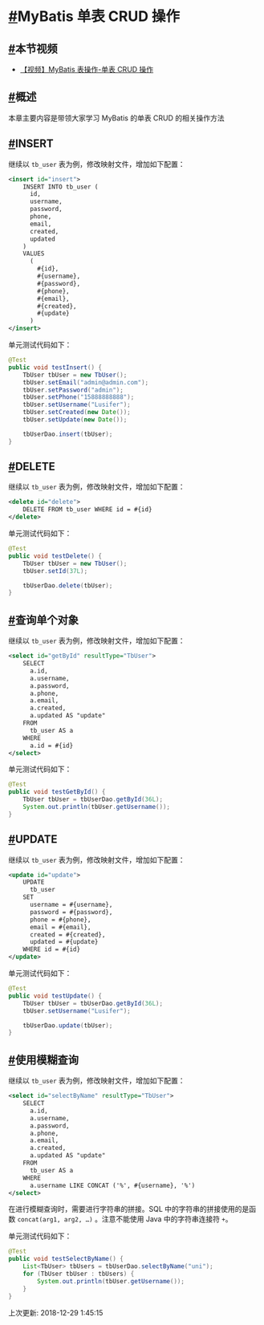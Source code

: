 # [#](https://funtl.com/zh/mybatis/MyBatis-单表-CRUD-操作.html#mybatis-单表-crud-操作)MyBatis 单表 CRUD 操作

## [#](https://funtl.com/zh/mybatis/MyBatis-单表-CRUD-操作.html#本节视频)本节视频

- [【视频】MyBatis 表操作-单表 CRUD 操作](https://www.bilibili.com/video/av24883965)

## [#](https://funtl.com/zh/mybatis/MyBatis-单表-CRUD-操作.html#概述)概述

本章主要内容是带领大家学习 MyBatis 的单表 CRUD 的相关操作方法

## [#](https://funtl.com/zh/mybatis/MyBatis-单表-CRUD-操作.html#insert)INSERT

继续以 `tb_user` 表为例，修改映射文件，增加如下配置：

```xml
<insert id="insert">
    INSERT INTO tb_user (
      id,
      username,
      password,
      phone,
      email,
      created,
      updated
    )
    VALUES
      (
        #{id},
        #{username},
        #{password},
        #{phone},
        #{email},
        #{created},
        #{update}
      )
</insert>
```

单元测试代码如下：

```java
@Test
public void testInsert() {
    TbUser tbUser = new TbUser();
    tbUser.setEmail("admin@admin.com");
    tbUser.setPassword("admin");
    tbUser.setPhone("15888888888");
    tbUser.setUsername("Lusifer");
    tbUser.setCreated(new Date());
    tbUser.setUpdate(new Date());

    tbUserDao.insert(tbUser);
}
```

## [#](https://funtl.com/zh/mybatis/MyBatis-单表-CRUD-操作.html#delete)DELETE

继续以 `tb_user` 表为例，修改映射文件，增加如下配置：

```xml
<delete id="delete">
    DELETE FROM tb_user WHERE id = #{id}
</delete>
```

单元测试代码如下：

```java
@Test
public void testDelete() {
    TbUser tbUser = new TbUser();
    tbUser.setId(37L);

    tbUserDao.delete(tbUser);
}
```

## [#](https://funtl.com/zh/mybatis/MyBatis-单表-CRUD-操作.html#查询单个对象)查询单个对象

继续以 `tb_user` 表为例，修改映射文件，增加如下配置：

```xml
<select id="getById" resultType="TbUser">
    SELECT
      a.id,
      a.username,
      a.password,
      a.phone,
      a.email,
      a.created,
      a.updated AS "update"
    FROM
      tb_user AS a
    WHERE
      a.id = #{id}
</select>
```

单元测试代码如下：

```java
@Test
public void testGetById() {
    TbUser tbUser = tbUserDao.getById(36L);
    System.out.println(tbUser.getUsername());
}
```

## [#](https://funtl.com/zh/mybatis/MyBatis-单表-CRUD-操作.html#update)UPDATE

继续以 `tb_user` 表为例，修改映射文件，增加如下配置：

```xml
<update id="update">
    UPDATE
      tb_user
    SET
      username = #{username},
      password = #{password},
      phone = #{phone},
      email = #{email},
      created = #{created},
      updated = #{update}
    WHERE id = #{id}
</update>
```

单元测试代码如下：

```java
@Test
public void testUpdate() {
    TbUser tbUser = tbUserDao.getById(36L);
    tbUser.setUsername("Lusifer");

    tbUserDao.update(tbUser);
}
```

## [#](https://funtl.com/zh/mybatis/MyBatis-单表-CRUD-操作.html#使用模糊查询)使用模糊查询

继续以 `tb_user` 表为例，修改映射文件，增加如下配置：

```xml
<select id="selectByName" resultType="TbUser">
    SELECT
      a.id,
      a.username,
      a.password,
      a.phone,
      a.email,
      a.created,
      a.updated AS "update"
    FROM
      tb_user AS a
    WHERE
      a.username LIKE CONCAT ('%', #{username}, '%')
</select>
```

在进行模糊查询时，需要进行字符串的拼接。SQL 中的字符串的拼接使用的是函数 `concat(arg1, arg2, …)` 。注意不能使用 Java 中的字符串连接符 `+`。

单元测试代码如下：

```java
@Test
public void testSelectByName() {
    List<TbUser> tbUsers = tbUserDao.selectByName("uni");
    for (TbUser tbUser : tbUsers) {
        System.out.println(tbUser.getUsername());
    }
}
```

上次更新: 2018-12-29 1:45:15